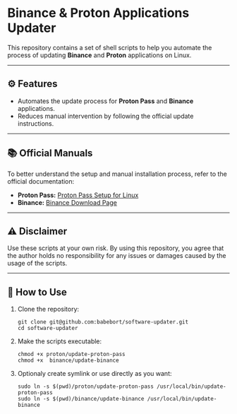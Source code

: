 
# Binance & Proton Applications Updater

This repository contains a set of shell scripts to help you automate the process of updating **Binance** and **Proton** applications on Linux.

---

## ⚙️ Features

- Automates the update process for **Proton Pass** and **Binance** applications.
- Reduces manual intervention by following the official update instructions.

---

## 📚 Official Manuals

To better understand the setup and manual installation process, refer to the official documentation:

- **Proton Pass:** [Proton Pass Setup for Linux](https://proton.me/support/set-up-proton-pass-linux)
- **Binance:** [Binance Download Page](https://www.binance.com/en/download)

---

## ⚠️ Disclaimer

Use these scripts at your own risk. By using this repository, you agree that the author holds no responsibility for any issues or damages caused by the usage of the scripts.

---

## 🚀 How to Use

1. Clone the repository:
   ```
   git clone git@github.com:babebort/software-updater.git
   cd software-updater
   ```


2. Make the scripts executable:
   ```
   chmod +x proton/update-proton-pass
   chmod +x  binance/update-binance
   ```


3. Optionaly create symlink or use directly as you want:
   ```
   sudo ln -s $(pwd)/proton/update-proton-pass /usr/local/bin/update-proton-pass
   sudo ln -s $(pwd)/binance/update-binance /usr/local/bin/update-binance
   ```


